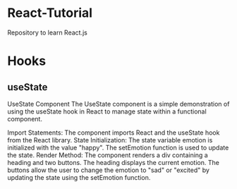 # React-Tutorial
Repository to learn React.js 
# Hooks
## useState 
UseState Component
The UseState component is a simple demonstration of using the useState hook in React to manage state within a functional component.

Import Statements: The component imports React and the useState hook from the React library.
State Initialization: The state variable emotion is initialized with the value "happy". The setEmotion function is used to update the state.
Render Method: The component renders a div containing a heading and two buttons.
The heading displays the current emotion.
The buttons allow the user to change the emotion to "sad" or "excited" by updating the state using the setEmotion function.
